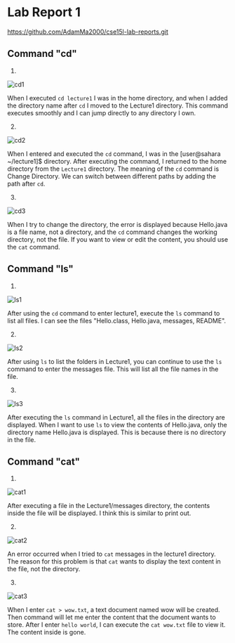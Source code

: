 # Lab Report 1

https://github.com/AdamMa2000/cse15l-lab-reports.git

## Command "cd"

1.

![cd1](https://github.com/AdamMa2000/cse15l-lab-reports/assets/86699770/0de7c38c-6038-4594-ae08-171c500c290c)


When I executed `cd lecture1` I was in the home directory, and when I added the directory name after `cd` I moved to the Lecture1 directory. This command executes smoothly and I can jump directly to any directory I own.

2.

![cd2](https://github.com/AdamMa2000/cse15l-lab-reports/assets/86699770/b8930568-029f-47bd-ba84-bcb063582493)

When I entered and executed the `cd` command, I was in the [user@sahara ~/lecture1]$ directory. After executing the command, I returned to the home directory from the `Lecture1` directory. The meaning of the `cd` command is Change Directory. We can switch between different paths by adding the path after `cd`.

3.

![cd3](https://github.com/AdamMa2000/cse15l-lab-reports/assets/86699770/c8beb5bd-cf43-42e8-be79-4585f865a0a6)

When I try to change the directory, the error is displayed because Hello.java is a file name, not a directory, and the `cd` command changes the working directory, not the file. If you want to view or edit the content, you should use the `cat` command.

## Command "ls"

1.

![ls1](https://github.com/AdamMa2000/cse15l-lab-reports/assets/86699770/3bc806b3-8fd4-4393-9f7e-6ae1629c21fb)

After using the `cd` command to enter lecture1, execute the `ls` command to list all files. I can see the files "Hello.class, Hello.java, messages, README".

2.

![ls2](https://github.com/AdamMa2000/cse15l-lab-reports/assets/86699770/af8c0076-6e78-431e-823a-76ed9fbac701)

After using `ls` to list the folders in Lecture1, you can continue to use the `ls` command to enter the messages file. This will list all the file names in the file.

3.

![ls3](https://github.com/AdamMa2000/cse15l-lab-reports/assets/86699770/4e23eed3-4f0c-48e7-b02f-27cc29138617)


After executing the `ls` command in Lecture1, all the files in the directory are displayed. When I want to use `ls` to view the contents of Hello.java, only the directory name Hello.java is displayed. This is because there is no directory in the file.

## Command "cat"

1.

![cat1](https://github.com/AdamMa2000/cse15l-lab-reports/assets/86699770/46b74824-af3d-47aa-a112-14adba770d1e)

After executing a file in the Lecture1/messages directory, the contents inside the file will be displayed. I think this is similar to print out.

2.

![cat2](https://github.com/AdamMa2000/cse15l-lab-reports/assets/86699770/cebd6e7b-d030-4ef8-a459-cd7c852f8308)

An error occurred when I tried to `cat` messages in the lecture1 directory. The reason for this problem is that `cat` wants to display the text content in the file, not the directory.

3.

![cat3](https://github.com/AdamMa2000/cse15l-lab-reports/assets/86699770/db69496f-a982-41a9-9139-23f39752e7e9)

When I enter `cat > wow.txt`, a text document named wow will be created. Then command will let me enter the content that the document wants to store. After I enter `hello world`, I can execute the `cat wow.txt` file to view it. The content inside is gone.



